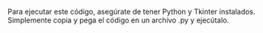 Para ejecutar este código, asegúrate de tener Python y Tkinter instalados. Simplemente copia y pega el código en un archivo .py y ejecútalo. 

